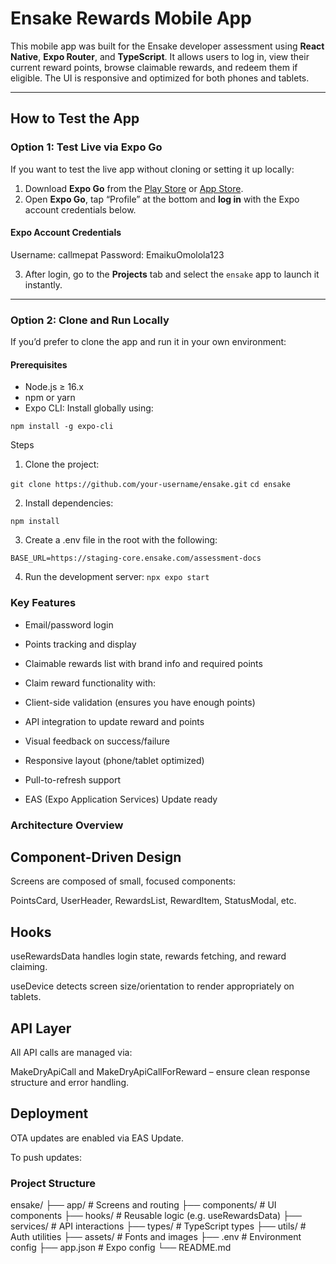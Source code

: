 # Ensake Rewards Mobile App

This mobile app was built for the Ensake developer assessment using **React Native**, **Expo Router**, and **TypeScript**. It allows users to log in, view their current reward points, browse claimable rewards, and redeem them if eligible. The UI is responsive and optimized for both phones and tablets.

---

## How to Test the App

### Option 1: Test Live via Expo Go

If you want to test the live app without cloning or setting it up locally:

1. Download **Expo Go** from the [Play Store](https://play.google.com/store/apps/details?id=host.exp.exponent) or [App Store](https://apps.apple.com/app/expo-go/id982107779).
2. Open **Expo Go**, tap “Profile” at the bottom and **log in** with the Expo account credentials below.

#### Expo Account Credentials
Username: callmepat
Password: EmaikuOmolola123


3. After login, go to the **Projects** tab and select the `ensake` app to launch it instantly.

---

### Option 2: Clone and Run Locally

If you’d prefer to clone the app and run it in your own environment:

#### Prerequisites

- Node.js ≥ 16.x
- npm or yarn
- Expo CLI: Install globally using:

```npm install -g expo-cli```

Steps

1. Clone the project:

```git clone https://github.com/your-username/ensake.git```
```cd ensake```

2. Install dependencies:

```npm install```

3. Create a .env file in the root with the following:

```BASE_URL=https://staging-core.ensake.com/assessment-docs```

4. Run the development server:
```npx expo start```


### Key Features
- Email/password login

- Points tracking and display

- Claimable rewards list with brand info and required points

- Claim reward functionality with:

- Client-side validation (ensures you have enough points)

- API integration to update reward and points

- Visual feedback on success/failure

- Responsive layout (phone/tablet optimized)

- Pull-to-refresh support

- EAS (Expo Application Services) Update ready

### Architecture Overview
## Component-Driven Design
Screens are composed of small, focused components:

PointsCard, UserHeader, RewardsList, RewardItem, StatusModal, etc.

## Hooks
useRewardsData handles login state, rewards fetching, and reward claiming.

useDevice detects screen size/orientation to render appropriately on tablets.

## API Layer
All API calls are managed via:

MakeDryApiCall and MakeDryApiCallForReward – ensure clean response structure and error handling.

## Deployment
OTA updates are enabled via EAS Update.

To push updates:

### Project Structure
ensake/
├── app/                     # Screens and routing
├── components/              # UI components
├── hooks/                   # Reusable logic (e.g. useRewardsData)
├── services/                # API interactions
├── types/                   # TypeScript types
├── utils/                   # Auth utilities
├── assets/                  # Fonts and images
├── .env                     # Environment config
├── app.json                 # Expo config
└── README.md

